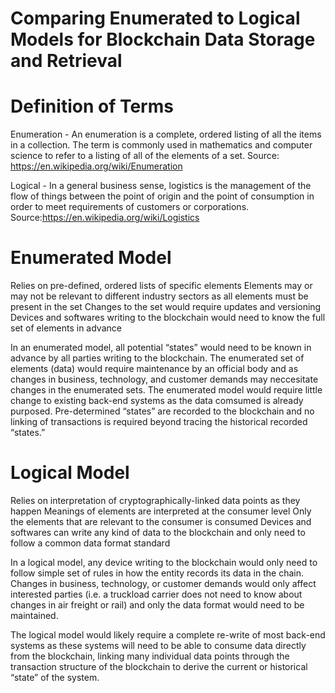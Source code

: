 # Comparing Enumerated to Logical Models for Blockchain Data Storage and Retrieval


# Definition of Terms

Enumeration - An enumeration is a complete, ordered listing of all the items in a collection. The term is commonly used in mathematics and computer science to refer to a listing of all of the elements of a set. Source: https://en.wikipedia.org/wiki/Enumeration

Logical - In a general business sense, logistics is the management of the flow of things between the point of origin and the point of consumption in order to meet requirements of customers or corporations. Source:https://en.wikipedia.org/wiki/Logistics

# Enumerated Model

Relies on pre-defined, ordered lists of specific elements
Elements may or may not be relevant to different industry sectors as all elements must be present in the set
Changes to the set would require updates and versioning
Devices and softwares writing to the blockchain would need to know the full set of elements in advance

In an enumerated model, all potential “states” would need to be known in advance by all parties writing to the blockchain. The enumerated set of elements (data) would require maintenance by an official body and as changes in business, technology, and customer demands may neccesitate changes in the enumerated sets. The enumerated model would require little change to existing back-end systems as the data comsumed is already purposed. Pre-determined “states” are recorded to the blockchain and no linking of transactions is required beyond tracing the historical recorded “states.”

# Logical Model

Relies on interpretation of cryptographically-linked data points as they happen
Meanings of elements are interpreted at the consumer level
Only the elements that are relevant to the consumer is consumed
Devices and softwares can write any kind of data to the blockchain and only need to follow a common data format standard

In a logical model, any device writing to the blockchain would only need to follow simple set of rules in how the entity records its data in the chain. Changes in business, technology, or customer demands would only affect interested parties (i.e. a truckload carrier does not need to know about changes in air freight or rail) and only the data format would need to be maintained. 

The logical model would likely require a complete re-write of most back-end systems as these systems will need to be able to consume data directly from the blockchain, linking many individual data points through the transaction structure of the blockchain to derive the current or historical “state” of the system.

